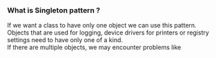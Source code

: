 ### What is Singleton pattern ?

If we want a class to have only one object we can use this pattern.  
Objects that are used for logging, device drivers for printers or registry settings
need to have only one of a kind.  
If there are multiple objects, we may encounter problems like 